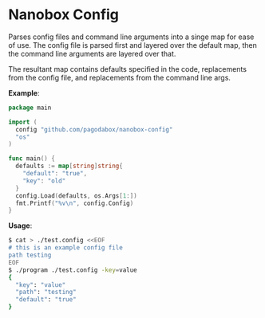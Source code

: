 # Nanobox Config

Parses config files and command line arguments into a singe map for ease of use. The config file is parsed first and layered over the default map, then the command line arguments are layered over that.

The resultant map contains defaults specified in the code, replacements from the config file, and replacements from the command line args.

**Example**:

```go
package main

import (
  config "github.com/pagodabox/nanobox-config"
  "os"
)

func main() {
  defaults := map[string]string{
    "default": "true",
    "key": "old"
  }
  config.Load(defaults, os.Args[1:])
  fmt.Printf("%v\n", config.Config)
}
```

**Usage**:
```bash
$ cat > ./test.config <<EOF
# this is an example config file
path testing
EOF
$ ./program ./test.config -key=value
{
  "key": "value"
  "path": "testing"
  "default": "true"
} 
```